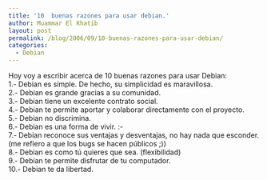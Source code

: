 ```yaml
---
title: '10  buenas razones para usar debian.'
author: Muammar El Khatib
layout: post
permalink: /blog/2006/09/10-buenas-razones-para-usar-debian/
categories:
  - Debian
---
```

Hoy voy a escribir acerca de 10 buenas razones para usar Debian:  
1.- Debian es símple. De hecho, su simplicidad es maravillosa.  
2.- Debian es grande gracias a su comunidad.  
3.- Debian tiene un excelente contrato social.  
4.- Debian te permite aportar y colaborar directamente con el proyecto.  
5.- Debian no discrimina.  
6.- Debian es una forma de vivir. <img src="http://muammar.me/blog/wp-includes/images/smilies/simple-smile.png" alt=":-)" class="wp-smiley" style="height: 1em; max-height: 1em;" />  
7.- Debian reconoce sus ventajas y desventajas, no hay nada que esconder. (me refiero a que los bugs se hacen públicos ;))  
8.- Debian es como tú quieres que sea. (flexibilidad)  
9.- Debian te permite disfrutar de tu computador.  
10.- Debian te da libertad.